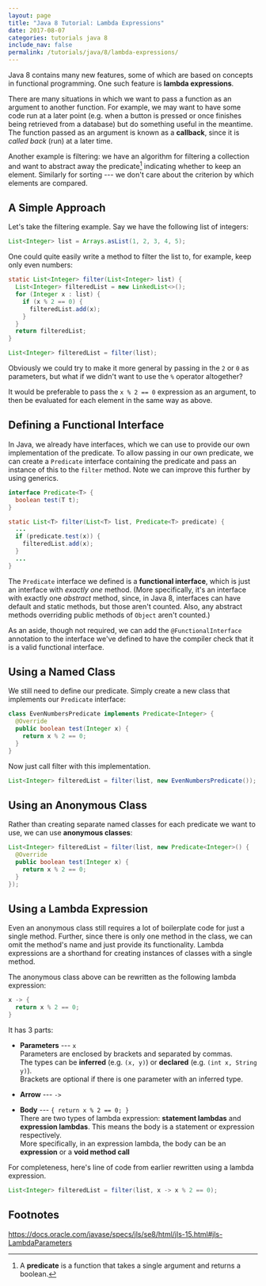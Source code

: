 ```yaml
---
layout: page
title: "Java 8 Tutorial: Lambda Expressions"
date: 2017-08-07
categories: tutorials java 8
include_nav: false
permalink: /tutorials/java/8/lambda-expressions/
---
```

Java 8 contains many new features, some of which are based on concepts in functional programming. One such feature is **lambda expressions**.

There are many situations in which we want to pass a function as an argument to another function. For example, we may want to have some code run at a later point (e.g. when a button is pressed or once finishes being retrieved from a database) but do something useful in the meantime. The function passed as an argument is known as a **callback**, since it is *called back* (run) at a later time.

Another example is filtering: we have an algorithm for filtering a collection and want to abstract away the predicate[^1] indicating whether to keep an element. Similarly for sorting --- we don't care about the criterion by which elements are compared.

## A Simple Approach

Let's take the filtering example. Say we have the following list of integers:
```java
List<Integer> list = Arrays.asList(1, 2, 3, 4, 5);
```

One could quite easily write a method to filter the list to, for example, keep only even numbers:
```java
static List<Integer> filter(List<Integer> list) {
  List<Integer> filteredList = new LinkedList<>();
  for (Integer x : list) {
    if (x % 2 == 0) {
      filteredList.add(x);
    }
  }
  return filteredList;
}
```

```java
List<Integer> filteredList = filter(list);
```

Obviously we could try to make it more general by passing in the `2` or `0` as parameters, but what if we didn't want to use the `%` operator altogether?

It would be preferable to pass the `x % 2 == 0` expression as an argument, to then be evaluated for each element in the same way as above.

## Defining a Functional Interface
In Java, we already have interfaces, which we can use to provide our own implementation of the predicate. To allow passing in our own predicate, we can create a `Predicate` interface containing the predicate and pass an instance of this to the `filter` method. Note we can improve this further by using generics.

```java
interface Predicate<T> {
  boolean test(T t);
}
```

```java
static List<T> filter(List<T> list, Predicate<T> predicate) {
  ...
  if (predicate.test(x)) {
    filteredList.add(x);
  }
  ...
}
```

The `Predicate` interface we defined is a **functional interface**, which is just an interface with *exactly one* method. (More specifically, it's an interface with exactly one *abstract* method, since, in Java 8, interfaces can have default and static methods, but those aren't counted. Also, any abstract methods overriding public methods of `Object` aren't counted.)

As an aside, though not required, we can add the `@FunctionalInterface` annotation to the interface we've defined to have the compiler check that it is a valid functional interface.

## Using a Named Class
We still need to define our predicate. Simply create a new class that implements our `Predicate` interface:
```java
class EvenNumbersPredicate implements Predicate<Integer> {
  @Override
  public boolean test(Integer x) {
    return x % 2 == 0;
  }
}
```

Now just call filter with this implementation.
```java
List<Integer> filteredList = filter(list, new EvenNumbersPredicate());
```

## Using an Anonymous Class
Rather than creating separate named classes for each predicate we want to use, we can use **anonymous classes**:
```java
List<Integer> filteredList = filter(list, new Predicate<Integer>() {
  @Override
  public boolean test(Integer x) {
    return x % 2 == 0;
  }
});
```

## Using a Lambda Expression
Even an anonymous class still requires a lot of boilerplate code for just a single method. Further, since there is only one method in the class, we can omit the method's name and just provide its functionality. Lambda expressions are a shorthand for creating instances of classes with a single method.

The anonymous class above can be rewritten as the following lambda expression:
```java
x -> {
  return x % 2 == 0;
}
```

It has 3 parts:
* **Parameters** --- `x`  
  Parameters are enclosed by brackets and separated by commas.  
  The types can be **inferred** (e.g. `(x, y)`) or **declared** (e.g. `(int x, String y)`).  
  Brackets are optional if there is one parameter with an inferred type.

* **Arrow** --- `->`

* **Body** --- `{ return x % 2 == 0; }`  
  There are two types of lambda expression: **statement lambdas** and **expression lambdas**. This means the body is a statement or expression respectively.  
  More specifically, in an expression lambda, the body can be an **expression** or a **void method call**

For completeness, here's line of code from earlier rewritten using a lambda expression.
```java
List<Integer> filteredList = filter(list, x -> x % 2 == 0);
```

## Footnotes
[^1]: A **predicate** is a function that takes a single argument and returns a boolean.

https://docs.oracle.com/javase/specs/jls/se8/html/jls-15.html#jls-LambdaParameters
